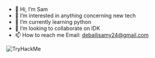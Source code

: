 - 👋 Hi, I’m Sam
- 👀 I’m interested in anything concerning new tech
- 🌱 I’m currently learning python
- 💞️ I’m looking to collaborate on IDK
- 📫 How to reach me Email: debailisamy24@gmail.com

<script src="https://tryhackme.com/badge/775486"></script>
<img src="https://tryhackme-badges.s3.amazonaws.com/samdem.png" alt="TryHackMe">

<!---
samdem-ai/samdem-ai is a ✨ special ✨ repository because its `README.md` (this file) appears on your GitHub profile.
You can click the Preview link to take a look at your changes.
--->
